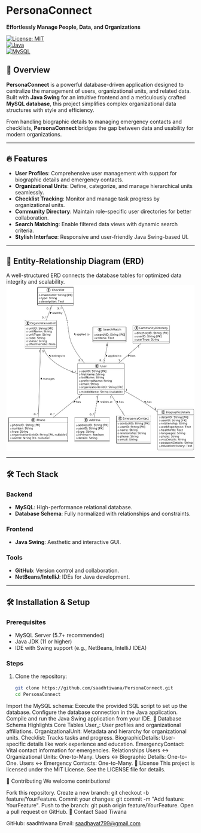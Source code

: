 # PersonaConnect  
**Effortlessly Manage People, Data, and Organizations**  

[![License: MIT](https://img.shields.io/badge/License-MIT-green.svg)](./LICENSE)  
[![Java](https://img.shields.io/badge/Java-11%2B-blue.svg)](https://www.oracle.com/java/)  
[![MySQL](https://img.shields.io/badge/Database-MySQL-orange.svg)](https://www.mysql.com/)  

## 🌟 Overview  
**PersonaConnect** is a powerful database-driven application designed to centralize the management of users, organizational units, and related data. Built with **Java Swing** for an intuitive frontend and a meticulously crafted **MySQL database**, this project simplifies complex organizational data structures with style and efficiency.  

From handling biographic details to managing emergency contacts and checklists, **PersonaConnect** bridges the gap between data and usability for modern organizations.  

---

## 🔥 Features  
- **User Profiles**: Comprehensive user management with support for biographic details and emergency contacts.  
- **Organizational Units**: Define, categorize, and manage hierarchical units seamlessly.  
- **Checklist Tracking**: Monitor and manage task progress by organizational units.  
- **Community Directory**: Maintain role-specific user directories for better collaboration.  
- **Search Matching**: Enable filtered data views with dynamic search criteria.  
- **Stylish Interface**: Responsive and user-friendly Java Swing-based UI.  

---

## 📂 Entity-Relationship Diagram (ERD)  
A well-structured ERD connects the database tables for optimized data integrity and scalability.  
![ERD Diagram](ERD.jpg)  

---

## 🛠️ Tech Stack  
### Backend  
- **MySQL**: High-performance relational database.  
- **Database Schema**: Fully normalized with relationships and constraints.  

### Frontend  
- **Java Swing**: Aesthetic and interactive GUI.  

### Tools  
- **GitHub**: Version control and collaboration.  
- **NetBeans/IntelliJ**: IDEs for Java development.  

---

## 🛠️ Installation & Setup  
### Prerequisites  
- MySQL Server (5.7+ recommended)  
- Java JDK (11 or higher)  
- IDE with Swing support (e.g., NetBeans, IntelliJ IDEA)  

### Steps  
1. Clone the repository:  
   ```bash
   git clone https://github.com/saadhtiwana/PersonaConnect.git
   cd PersonaConnect
Import the MySQL schema:
Execute the provided SQL script to set up the database.
Configure the database connection in the Java application.
Compile and run the Java Swing application from your IDE.
📖 Database Schema Highlights
Core Tables
User_: User profiles and organizational affiliations.
OrganizationalUnit: Metadata and hierarchy for organizational units.
Checklist: Tracks tasks and progress.
BiographicDetails: User-specific details like work experience and education.
EmergencyContact: Vital contact information for emergencies.
Relationships
Users ↔ Organizational Units: One-to-Many.
Users ↔ Biographic Details: One-to-One.
Users ↔ Emergency Contacts: One-to-Many.
📜 License
This project is licensed under the MIT License. See the LICENSE file for details.

🤝 Contributing
We welcome contributions!

Fork this repository.
Create a new branch: git checkout -b feature/YourFeature.
Commit your changes: git commit -m "Add feature: YourFeature".
Push to the branch: git push origin feature/YourFeature.
Open a pull request on GitHub.
📧 Contact
Saad Tiwana

GitHub: saadhtiwana
Email: saadhayat799@gmail.com
